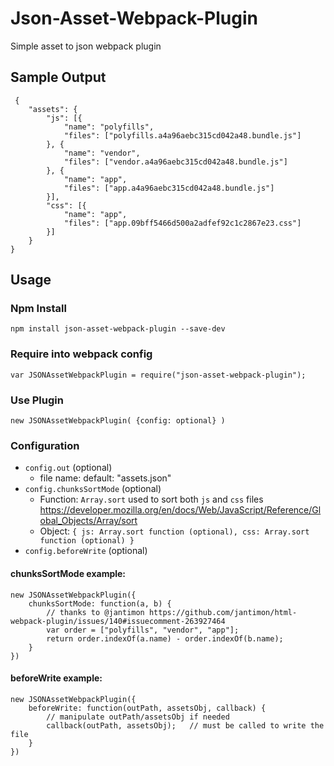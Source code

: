 # Json-Asset-Webpack-Plugin
Simple asset to json webpack plugin

## Sample Output

```
 {
	"assets": {
		"js": [{
			"name": "polyfills",
			"files": ["polyfills.a4a96aebc315cd042a48.bundle.js"]
		}, {
			"name": "vendor",
			"files": ["vendor.a4a96aebc315cd042a48.bundle.js"]
		}, {
			"name": "app",
			"files": ["app.a4a96aebc315cd042a48.bundle.js"]
		}],
		"css": [{
			"name": "app",
			"files": ["app.09bff5466d500a2adfef92c1c2867e23.css"]
		}]
	}
}
```

## Usage

### Npm Install
```
npm install json-asset-webpack-plugin --save-dev
```

### Require into webpack config
```
var JSONAssetWebpackPlugin = require("json-asset-webpack-plugin");
```

### Use Plugin
```
new JSONAssetWebpackPlugin( {config: optional} )
```

### Configuration

- `config.out` (optional)
    - file name: default: "assets.json"
- `config.chunksSortMode` (optional)
    - Function: `Array.sort` used to sort both `js` and `css` files https://developer.mozilla.org/en/docs/Web/JavaScript/Reference/Global_Objects/Array/sort
    - Object: `{ js: Array.sort function (optional), css: Array.sort function (optional) }`
- `config.beforeWrite` (optional)

#### chunksSortMode example:
```
new JSONAssetWebpackPlugin({
    chunksSortMode: function(a, b) {
        // thanks to @jantimon https://github.com/jantimon/html-webpack-plugin/issues/140#issuecomment-263927464
        var order = ["polyfills", "vendor", "app"];
        return order.indexOf(a.name) - order.indexOf(b.name);
    }
})
```

#### beforeWrite example:
```
new JSONAssetWebpackPlugin({
    beforeWrite: function(outPath, assetsObj, callback) {
        // manipulate outPath/assetsObj if needed
        callback(outPath, assetsObj);	// must be called to write the file
    }
})
```

